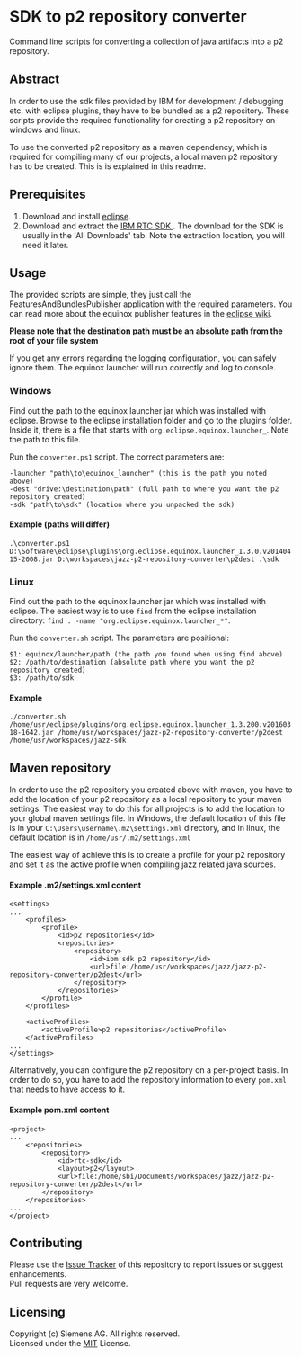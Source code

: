 # SDK to p2 repository converter
Command line scripts for converting a collection of java artifacts into a p2 repository.

## Abstract
In order to use the sdk files provided by IBM for development / debugging etc. with eclipse plugins, they have to be bundled as a p2 repository. These scripts provide the required functionality for creating a p2 repository on windows and linux.

To use the converted p2 repository as a maven dependency, which is required for compiling many of our projects, a local maven p2 repository has to be created. This is is explained in this readme.

## Prerequisites
1. Download and install [eclipse](https://www.eclipse.org/downloads/).
2. Download and extract the [IBM RTC SDK ](https://jazz.net/downloads/rational-team-concert). The download for the SDK is usually in the 'All Downloads' tab. Note the extraction location, you will need it later.

## Usage
The provided scripts are simple, they just call the FeaturesAndBundlesPublisher application with the required parameters. You can read more about the equinox publisher features in the [eclipse wiki](https://wiki.eclipse.org/Equinox/p2/Publisher).

**Please note that the destination path must be an absolute path from the root of your file system**

If you get any errors regarding the logging configuration, you can safely ignore them. The equinox launcher will run correctly and log to console.

### Windows
Find out the path to the equinox launcher jar which was installed with eclipse. Browse to the eclipse installation folder and go to the plugins folder. Inside it, there is a file that starts with `org.eclipse.equinox.launcher_`. Note the path to this file.

Run the `converter.ps1` script. The correct parameters are:

```
-launcher "path\to\equinox_launcher" (this is the path you noted above)
-dest "drive:\destination\path" (full path to where you want the p2 repository created)
-sdk "path\to\sdk" (location where you unpacked the sdk)
```

#### Example (paths will differ)
`.\converter.ps1 D:\Software\eclipse\plugins\org.eclipse.equinox.launcher_1.3.0.v20140415-2008.jar D:\workspaces\jazz-p2-repository-converter\p2dest .\sdk`

### Linux
Find out the path to the equinox launcher jar which was installed with eclipse. The easiest way is to use `find` from the eclipse installation directory: `find . -name "org.eclipse.equinox.launcher_*"`.

Run the `converter.sh` script. The parameters are positional:

```
$1: equinox/launcher/path (the path you found when using find above)
$2: /path/to/destination (absolute path where you want the p2 repository created)
$3: /path/to/sdk
```

#### Example
`./converter.sh /home/usr/eclipse/plugins/org.eclipse.equinox.launcher_1.3.200.v20160318-1642.jar /home/usr/workspaces/jazz-p2-repository-converter/p2dest /home/usr/workspaces/jazz-sdk`

## Maven repository
In order to use the p2 repository you created above with maven, you have to add the location of your p2 repository as a local repository to your maven settings. The easiest way to do this for all projects is to add the location to your global maven settings file. In Windows, the default location of this file is in your `C:\Users\username\.m2\settings.xml` directory, and in linux, the default location is in `/home/usr/.m2/settings.xml`

The easiest way of achieve this is to create a profile for your p2 repository and set it as the active profile when compiling jazz related java sources.

#### Example .m2/settings.xml content
```
<settings>
...
    <profiles>
        <profile>
            <id>p2 repositories</id>
            <repositories>
                <repository>
                    <id>ibm sdk p2 repository</id>
                    <url>file:/home/usr/workspaces/jazz/jazz-p2-repository-converter/p2dest</url>
                </repository>
            </repositories>
        </profile>
    </profiles>

    <activeProfiles>
        <activeProfile>p2 repositories</activeProfile>
    </activeProfiles>
...
</settings>

```

Alternatively, you can configure the p2 repository on a per-project basis. In order to do so, you have to add the repository information to every `pom.xml` that needs to have access to it.

#### Example pom.xml content
```
<project>
...
    <repositories>
        <repository>
            <id>rtc-sdk</id>
            <layout>p2</layout>
            <url>file:/home/sbi/Documents/workspaces/jazz/jazz-p2-repository-converter/p2dest</url>
        </repository>
    </repositories>
...
</project>
```

## Contributing
Please use the [Issue Tracker](https://github.com/jazz-community/jazz-p2-repository-converter/issues) of this repository to report issues or suggest enhancements.<br>
Pull requests are very welcome.

## Licensing
Copyright (c) Siemens AG. All rights reserved.<br>
Licensed under the [MIT](https://github.com/jazz-community/jazz-p2-repository-converter/blob/master/LICENSE) License.

